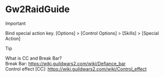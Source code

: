 # Gw2RaidGuide

> [!IMPORTANT]  
> Bind special action key. [Options] > [Control Options] > [Skills] > [Special Action]

> [!TIP]
> What is CC and Break Bar? <br>
> Break Bar: https://wiki.guildwars2.com/wiki/Defiance_bar <br>
> Control effect [CC]: https://wiki.guildwars2.com/wiki/Control_effect

